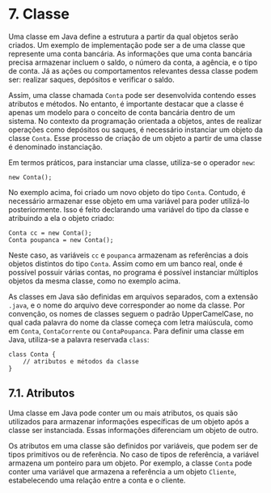 # 7. Classe

Uma classe em Java define a estrutura a partir da qual objetos serão criados. Um exemplo de implementação pode ser a de uma classe que represente uma conta bancária. As informações que uma conta bancária precisa armazenar incluem o saldo, o número da conta, a agência, e o tipo de conta. Já as ações ou comportamentos relevantes dessa classe podem ser: realizar saques, depósitos e verificar o saldo.

Assim, uma classe chamada `Conta` pode ser desenvolvida contendo esses atributos e métodos. No entanto, é importante destacar que a classe é apenas um modelo para o conceito de conta bancária dentro de um sistema. No contexto da programação orientada a objetos, antes de realizar operações como depósitos ou saques, é necessário instanciar um objeto da classe `Conta`. Esse processo de criação de um objeto a partir de uma classe é denominado instanciação.

Em termos práticos, para instanciar uma classe, utiliza-se o operador `new`:

```
new Conta();
```

No exemplo acima, foi criado um novo objeto do tipo `Conta`. Contudo, é necessário armazenar esse objeto em uma variável para poder utilizá-lo posteriormente. Isso é feito declarando uma variável do tipo da classe e atribuindo a ela o objeto criado:

```
Conta cc = new Conta();
Conta poupanca = new Conta();
```

Neste caso, as variáveis `cc` e `poupanca` armazenam as referências a dois objetos distintos do tipo `Conta`. Assim como em um banco real, onde é possível possuir várias contas, no programa é possível instanciar múltiplos objetos da mesma classe, como no exemplo acima.

As classes em Java são definidas em arquivos separados, com a extensão `.java`, e o nome do arquivo deve corresponder ao nome da classe. Por convenção, os nomes de classes seguem o padrão UpperCamelCase, no qual cada palavra do nome da classe começa com letra maiúscula, como em `Conta`, `ContaCorrente` ou `ContaPoupanca`. Para definir uma classe em Java, utiliza-se a palavra reservada `class`:

```
class Conta {
    // atributos e métodos da classe
}
```

## 7.1. Atributos

Uma classe em Java pode conter um ou mais atributos, os quais são utilizados para armazenar informações específicas de um objeto após a classe ser instanciada. Essas informações diferenciam um objeto de outro.

Os atributos em uma classe são definidos por variáveis, que podem ser de tipos primitivos ou de referência. No caso de tipos de referência, a variável armazena um ponteiro para um objeto. Por exemplo, a classe `Conta` pode conter uma variável que armazena a referência a um objeto `Cliente`, estabelecendo uma relação entre a conta e o cliente.